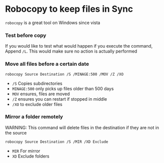 # Robocopy to keep files in Sync

`robocopy` is a great tool on Windows since vista

### Test before copy

If you would like to test what would happen if you execute the command, Append `/L`. This would make sure no action is actually performed

### Move all files before a certain date

```
robocopy Source Destination /S /MINAGE:500 /MOV /Z /XO 
``` 
- `/S` Copies subdirectories
- `MINAGE:500` only picks up files older than 500 days
- `MOV` ensures, files are moved 
- `/Z` 	ensures you can restart if stopped in middle
- `/XO` to exclude older files


### Mirror a folder remotely

WARNING: This command will delete files in the destination if they are not in the source

```
robocopy Source Destination /S /MIR /XD Exclude

```

- `MIR` For mirror
- `XD` Exclude folders
